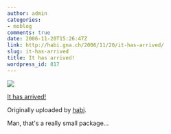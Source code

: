```yaml
---
author: admin
categories:
- moblog
comments: true
date: 2006-11-20T15:26:47Z
link: http://habi.gna.ch/2006/11/20/it-has-arrived/
slug: it-has-arrived
title: It has arrived!
wordpress_id: 817
---
```


[![](http://static.flickr.com/106/301946595_5ac248a99d_m.jpg)](http://www.flickr.com/photos/habi/301946595/)
   

 
  [It has arrived!](http://www.flickr.com/photos/habi/301946595/)
    

  Originally uploaded by [habi](http://www.flickr.com/people/habi/).
 



Man, that's a really small package...
  

